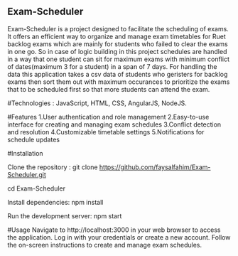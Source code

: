 
## Exam-Scheduler
Exam-Scheduler is a project designed to facilitate the scheduling of exams. It offers an efficient way to organize and manage exam timetables for Ruet backlog exams which are mainly for students who failed to clear the exams in one go. So in case of logic building in this project schedules are handled in a way that one student can sit for maximum exams with minimum conflict of dates(maximum 3 for a student) in a span of 7 days. For handling the data this application takes a csv data of students who geristers for backlog exams then sort them out with maximum occurances to prioritize the exams that to be scheduled first so that more students can attend the exam.

#Technologies :
JavaScript, HTML, CSS, AngularJS, NodeJS.

#Features
1.User authentication and role management
2.Easy-to-use interface for creating and managing exam schedules
3.Conflict detection and resolution
4.Customizable timetable settings
5.Notifications for schedule updates

#Installation

Clone the repository :
git clone https://github.com/faysalfahim/Exam-Scheduler.git

cd Exam-Scheduler


Install dependencies:
npm install

Run the development server:
npm start

#Usage
Navigate to http://localhost:3000 in your web browser to access the application.
Log in with your credentials or create a new account.
Follow the on-screen instructions to create and manage exam schedules.

